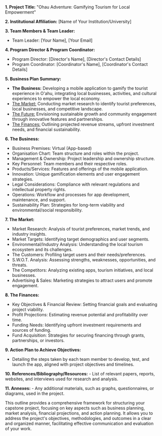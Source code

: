 **1. Project Title:** "Ohau Adventure: Gamifying Tourism for Local Empowerment"

**2. Institutional Affiliation:** [Name of Your Institution/University]

**3. Team Members & Team Leader:**

- Team Leader: [Your Name], [Your Email]

**4. Program Director & Program Coordinator:**

- Program Director: [Director's Name], [Director's Contact Details]
- Program Coordinator: [Coordinator's Name], [Coordinator's Contact Details]

**5. Business Plan Summary:**

- **The Business:** Developing a mobile application to gamify the tourist experience in O'ahu, integrating local businesses, activities, and cultural experiences to empower the local economy.
- [The Market:](./5_1_Business%20Plan_%20Market%20Research.md) Conducting market research to identify tourist preferences, local businesses, and competitive landscape.
- [The Future:](./5_2_Business%20Plan_The%20Future%20Vision.md) Envisioning sustainable growth and community engagement through innovative features and partnerships.
- [The Finances:](./5_3_Business%20Plan_The%20Finance.md) Outlining projected revenue streams, upfront investment needs, and financial sustainability.

**6. The Business:**

- Business Premises: Virtual (App-based)
- Organisation Chart: Team structure and roles within the project.
- Management & Ownership: Project leadership and ownership structure.
- Key Personnel: Team members and their respective roles.
- Products/Services: Features and offerings of the mobile application.
- Innovation: Unique gamification elements and user engagement strategies.
- Legal Considerations: Compliance with relevant regulations and intellectual property rights.
- Operations: Workflow and processes for app development, maintenance, and support.
- Sustainability Plan: Strategies for long-term viability and environmental/social responsibility.

**7. The Market:**

- Market Research: Analysis of tourist preferences, market trends, and industry insights.
- Market Targets: Identifying target demographics and user segments.
- Environmental/Industry Analysis: Understanding the local tourism ecosystem and its challenges.
- The Customers: Profiling target users and their needs/preferences.
- S.W.O.T. Analysis: Assessing strengths, weaknesses, opportunities, and threats.
- The Competitors: Analyzing existing apps, tourism initiatives, and local businesses.
- Advertising & Sales: Marketing strategies to attract users and promote engagement.

**8. The Finances:**

- Key Objectives & Financial Review: Setting financial goals and evaluating project viability.
- Profit Projections: Estimating revenue potential and profitability over time.
- Funding Needs: Identifying upfront investment requirements and sources of funding.
- Fund Acquisition: Strategies for securing financing through grants, partnerships, or investors.

**9. Action Plan to Achieve Objectives:**

- Detailing the steps taken by each team member to develop, test, and launch the app, aligned with project objectives and timelines.

**10. References/Bibliography/Resources:** - List of relevant papers, reports, websites, and interviews used for research and analysis.

**11. Annexes:** - Any additional materials, such as graphs, questionnaires, or diagrams, used in the project.

This outline provides a comprehensive framework for structuring your capstone project, focusing on key aspects such as business planning, market analysis, financial projections, and action planning. It allows you to address the project's objectives, methodologies, and outcomes in a clear and organized manner, facilitating effective communication and evaluation of your work.
